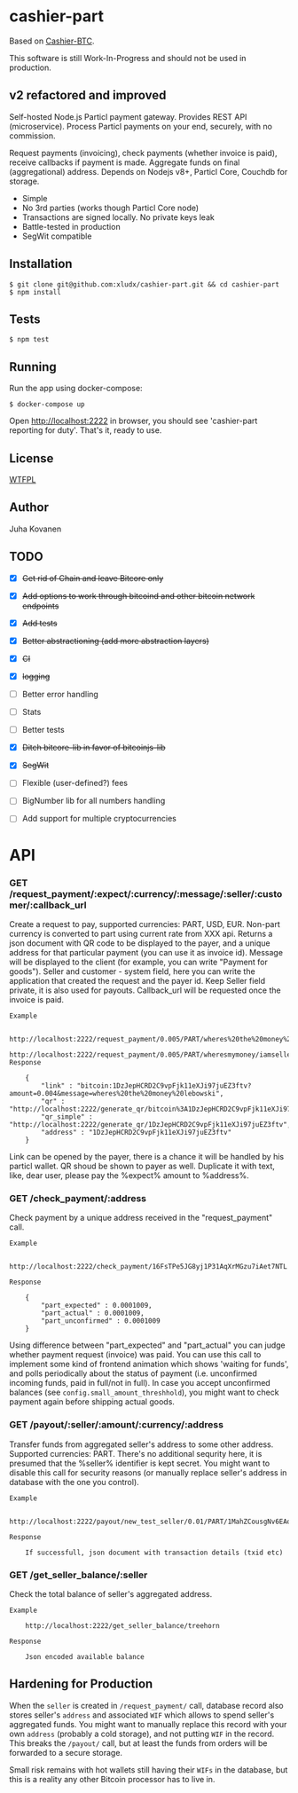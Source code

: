 cashier-part
============

Based on [Cashier-BTC](https://github.com/Overtorment/Cashier-BTC).

This software is still Work-In-Progress and should not be used in production.

v2 refactored and improved
---------------------------

Self-hosted Node.js Particl payment gateway. Provides REST API (microservice).
Process Particl payments on your end, securely, with no commission.

Request payments (invoicing), check payments (whether invoice is paid), receive callbacks if payment is made.
Aggregate funds on final (aggregational) address.
Depends on Nodejs v8+, Particl Core, Couchdb for storage.

* Simple
* No 3rd parties (works though Particl Core node)
* Transactions are signed locally. No private keys leak
* Battle-tested in production
* SegWit compatible


Installation
------------

```
$ git clone git@github.com:xludx/cashier-part.git && cd cashier-part
$ npm install
```


Tests
-----

```
$ npm test
```

Running
-------

Run the app using docker-compose:
```
$ docker-compose up
```

Open [http://localhost:2222](http://localhost:2222) in browser, you should see 'cashier-part reporting for duty'.
That's it, ready to use.

License
-------

[WTFPL](http://www.wtfpl.net/txt/copying/)

Author
------

Juha Kovanen


TODO
----

* [x] ~~Get rid of Chain and leave Bitcore only~~
* [x] ~~Add options to work through bitcoind and other bitcoin network endpoints~~
* [x] ~~Add tests~~
* [x] ~~Better abstractioning (add more abstraction layers)~~
* [x] ~~CI~~
* [x] ~~logging~~
* [ ] Better error handling
* [ ] Stats
* [ ] Better tests
* [x] ~~Ditch bitcore-lib in favor of bitcoinjs-lib~~
* [x] ~~SegWit~~
* [ ] Flexible (user-defined?) fees
* [ ] BigNumber lib for all numbers handling
* [ ] Add support for multiple cryptocurrencies


API
===

### GET /request_payment/:expect/:currency/:message/:seller/:customer/:callback_url


Create a request to pay, supported currencies: PART, USD, EUR. Non-part currency is converted to part using current rate from XXX api.
Returns a json document with QR code to be displayed to the payer, and a unique address for that particular payment (you can use it as invoice id).
Message will be displayed to the client (for example, you can write "Payment for goods"). Seller and customer - system field, here you can
write the application that created the request and the payer id. Keep Seller field private, it is also used for payouts.
Callback_url will be requested once the invoice is paid.

	Example

		http://localhost:2222/request_payment/0.005/PART/wheres%20the%20money%20lebowski/iamseller/iambuyer/http%3A%2F%2Fgoogle.com%2F
        http://localhost:2222/request_payment/0.005/PART/wheresmymoney/iamseller/iambuyer/http%3A%2F%2Fgoogle.com
	Response

		{
			"link" : "bitcoin:1DzJepHCRD2C9vpFjk11eXJi97juEZ3ftv?amount=0.004&message=wheres%20the%20money%20lebowski",
			"qr" : "http://localhost:2222/generate_qr/bitcoin%3A1DzJepHCRD2C9vpFjk11eXJi97juEZ3ftv%3Famount%3D0.004%26message%3Dwheres%2520the%2520money%2520lebowski",
			"qr_simple" : "http://localhost:2222/generate_qr/1DzJepHCRD2C9vpFjk11eXJi97juEZ3ftv",
			"address" : "1DzJepHCRD2C9vpFjk11eXJi97juEZ3ftv"
		}

Link can be opened by the payer, there is a chance it will be handled by his particl wallet.
QR shoud be shown to payer as well. Duplicate it with text, like, dear user, please pay the %expect% amount to %address%.

### GET /check_payment/:address


Check payment by a unique address received in the "request_payment" call.


	Example

		http://localhost:2222/check_payment/16FsTPe5JG8yj1P31AqXrMGzu7iAet7NTL

	Response

		{
			"part_expected" : 0.0001009,
			"part_actual" : 0.0001009,
			"part_unconfirmed" : 0.0001009
		}

Using difference between "part_expected" and "part_actual" you can judge whether payment request (invoice) was paid.
You can use this call to implement some kind of frontend animation which shows 'waiting for funds', and 
polls periodically about the status of payment (i.e. unconfirmed incoming funds, paid in full/not in full).
In case you accept unconfirmed balances (see `config.small_amount_threshhold`), you might want to check payment again before shipping actual goods.




### GET /payout/:seller/:amount/:currency/:address


Transfer funds from aggregated seller's address to some other address.
Supported currencies: PART.
There's no additional sequrity here, it is presumed that the %seller% identifier is kept secret.
You might want to disable this call for security reasons (or manually replace seller's address in 
database with the one you control).

	Example

		http://localhost:2222/payout/new_test_seller/0.01/PART/1MahZCousgNv6EAofCfi7Wpp2RKUfHH8uD

	Response

		If successfull, json document with transaction details (txid etc)


### GET /get_seller_balance/:seller


Check the total balance of seller's aggregated address.

	Example

		http://localhost:2222/get_seller_balance/treehorn

	Response

		Json encoded available balance


Hardening for Production
------------------------

When the `seller` is created in `/request_payment/` call, database record also stores seller's `address` 
and associated `WIF` which allows to spend seller's aggregated funds.
You might want to manually replace this record with your own `address` (probably a cold storage), and not putting `WIF` in the record.
This breaks the `/payout/` call, but at least the funds from orders will be forwarded to a secure storage.

Small risk remains with hot wallets still having their `WIFs` in the database, but this is a reality any other Bitcoin processor
has to live in.

